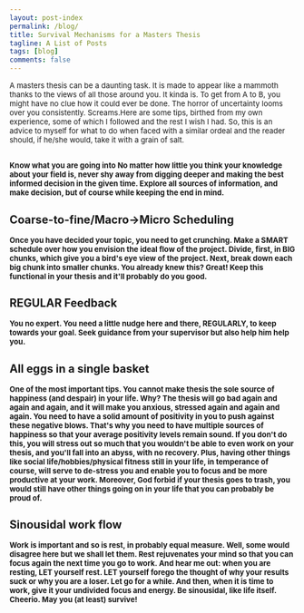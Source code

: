 ```yaml
---
layout: post-index
permalink: /blog/
title: Survival Mechanisms for a Masters Thesis 
tagline: A List of Posts
tags: [blog]
comments: false
---
```



<p><font size="2">A masters thesis can be a daunting task. It is made to appear like a mammoth thanks to the views of all those around you. It kinda is. To get from A to B, you might have no clue how it could ever be done. The horror of uncertainty looms over you consistently. Screams.Here are some tips, birthed from my own experience, some of which I followed and the rest I wish I had. So, this is an advice to myself for what to do when faced with a similar ordeal and the reader should, if he/she would, take it with a grain of salt. 
	
<H2>Know what you are going into<?H2>
No matter how little you think your knowledge about your field is, never shy away from digging deeper and making the best informed decision in the given time. Explore all sources of information, and make decision, but of course while keeping the end in mind.

<H2>Coarse-to-fine/Macro->Micro Scheduling</H2>
Once you have decided your topic, you need to get crunching. Make a SMART schedule over how you envision the ideal flow of the project. Divide, first, in BIG chunks, which give you a bird's eye view of the project. Next, break down each big chunk into smaller chunks. You already knew this? Great! Keep this functional in your thesis and it'll probably do you good. 

<H2>REGULAR Feedback</H2>
You no expert. You need a little nudge here and there, REGULARLY, to keep towards your goal. Seek guidance from your supervisor but also help him help you. 

<H2>All eggs in a single basket</H2>
One of the most important tips. You cannot make thesis the sole source of happiness (and despair) in your life. Why? The thesis will go bad again and again and again, and it will make you anxious, stressed again and again and again. You need to have a solid amount of positivity in you to push against these negative blows. That's why you need to have multiple sources of happiness so that your average positivity levels remain sound. If you don't do this, you will stress out so much that you wouldn't be able to even work on your thesis, and you'll fall into an abyss, with no recovery. Plus, having other things like social life/hobbies/physical fitness still in your life, in temperance of course, will serve to de-stress you and enable you to focus and be more productive at your work. Moreover, God forbid if your thesis goes to trash, you would still have other things going on in your life that you can probably be proud of.

<H2>Sinousidal work flow</H2>
Work is important and so is rest, in probably equal measure. Well, some would disagree here but we shall let them. Rest rejuvenates your mind so that you can focus again the next time you go to work. And hear me out: when you are resting, LET yourself rest. LET yourself forego the thought of why your results suck or why you are a loser. Let go for a while. And then, when it is time to work, give it your undivided focus and energy. Be sinousidal, like life itself. Cheerio. May you (at least) survive! 

</font></p>

